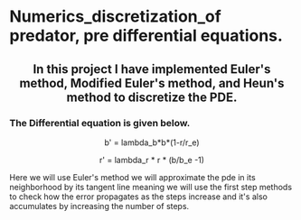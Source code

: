 <h1>Numerics_discretization_of predator, pre differential equations.</h1> 
<h2 align =center> In this project I have implemented Euler's method, Modified Euler's method, and Heun's method to discretize the PDE. </h2>
<h3> The Differential equation is given below. </h3>
<p align = center> b' = lambda_b*b*(1-r/r_e)</p>
<p align = center >  r' = lambda_r * r * (b/b_e -1) </p>
<p> Here we will use Euler's method we will approximate the pde in its neighborhood by its tangent line meaning we will use the first step methods to check how the error propagates as the steps increase and it's also accumulates by increasing the number of steps. </p>
